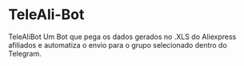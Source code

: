 # TeleAli-Bot
TeleAliBot Um Bot que pega os dados gerados no .XLS do Aliexpress afiliados e automatiza o envio para o grupo selecionado dentro do Telegram.
